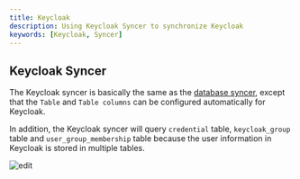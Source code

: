 ```yaml
---
title: Keycloak
description: Using Keycloak Syncer to synchronize Keycloak
keywords: [Keycloak, Syncer]
---
```


## Keycloak Syncer

The Keycloak syncer is basically the same as the [database syncer](/docs/syncer/Database), except that the `Table` and `Table columns` can be configured automatically for Keycloak.

In addition, the Keycloak syncer will query `credential` table, `keycloak_group` table and `user_group_membership` table because the user information in Keycloak is stored in multiple tables. 

![edit](/img/syncer/Keycloak/syncer_keycloak_edit.png)
